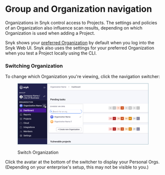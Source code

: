 # Group and Organization navigation

Organizations in Snyk control access to Projects. The settings and policies of an Organization also influence scan results, depending on which Organization is used when adding a Project.

Snyk shows your [preferred Organization](https://docs.snyk.io/features/user-and-group-management/managing-groups-and-organizations/manage-snyk-organizations#setting-your-preferred-organization) by default when you log into the Snyk Web UI. Snyk also uses the settings for your preferred Organization when you test a Project locally using the CLI.

### Switching Organization

To change which Organization you're viewing, click the navigation switcher:

<figure><img src="../../.gitbook/assets/snyk-org-switcher.png" alt="Switch Organization"><figcaption><p>Switch Organization</p></figcaption></figure>

Click the avatar at the bottom of the switcher to display your Personal Orgs. (Depending on your enterprise's setup, this may not be visible to you.)
